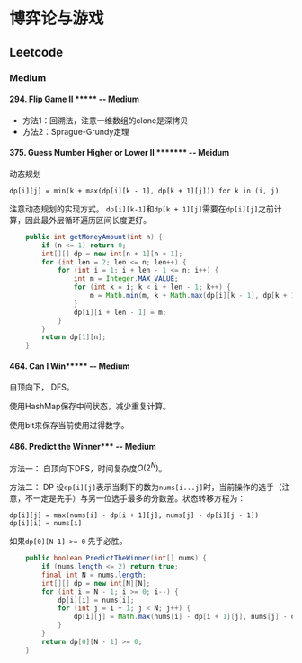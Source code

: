 # 博弈论与游戏

## Leetcode

### Medium
#### 294. Flip Game II ***** -- Medium
* 方法1：回溯法，注意一维数组的clone是深拷贝
* 方法2：Sprague-Grundy定理

#### 375. Guess Number Higher or Lower II ******* -- Meidum
动态规划

```
dp[i][j] = min(k + max(dp[i][k - 1], dp[k + 1][j])) for k in (i, j)
```

注意动态规划的实现方式。
`dp[i][k-1]`和`dp[k + 1][j]`需要在`dp[i][j]`之前计算，因此最外层循环遍历区间长度更好。

```java
    public int getMoneyAmount(int n) {
        if (n <= 1) return 0;
        int[][] dp = new int[n + 1][n + 1];
        for (int len = 2; len <= n; len++) {
            for (int i = 1; i + len - 1 <= n; i++) {
                int m = Integer.MAX_VALUE;
                for (int k = i; k < i + len - 1; k++) {
                    m = Math.min(m, k + Math.max(dp[i][k - 1], dp[k + 1][i + len - 1]));
                }
                dp[i][i + len - 1] = m;
            }
        }
        return dp[1][n];
    }
```

#### 464. Can I Win***** -- Medium 
自顶向下， DFS。

使用HashMap保存中间状态，减少重复计算。

使用bit来保存当前使用过得数字。


#### 486. Predict the Winner*** -- Medium
方法一： 自顶向下DFS，时间复杂度$O(2^N)$。

方法二： DP
设`dp[i][j]`表示当剩下的数为`nums[i...j]`时，当前操作的选手（注意，不一定是先手）与另一位选手最多的分数差。状态转移方程为：
```
dp[i][j] = max(nums[i] - dp[i + 1][j], nums[j] - dp[i][j - 1])
dp[i][i] = nums[i]
```
如果`dp[0][N-1] >= 0` 先手必胜。

```java
    public boolean PredictTheWinner(int[] nums) {
        if (nums.length <= 2) return true;
        final int N = nums.length;
        int[][] dp = new int[N][N];
        for (int i = N - 1; i >= 0; i--) {
            dp[i][i] = nums[i];
            for (int j = i + 1; j < N; j++) {
                dp[i][j] = Math.max(nums[i] - dp[i + 1][j], nums[j] - dp[i][j - 1]);
            }
        }
        return dp[0][N - 1] >= 0;
    }
```